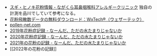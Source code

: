 - [スギ・ヒノキ花粉情報 - ながくら耳鼻咽喉科アレルギークリニック](https://nagakura-ac.com/blog) 独自の計測を品川でしていて参考になる。
- [花粉飛散数データの無料ダウンロード：WxTech®（ウェザーテック）](https://wxtech.weathernews.com/pollen/index.html)
- [pollen-net.com](http://pollen-net.com/)
- [2019年花粉症記録 - なーんだ、ただの水たまりじゃないか](https://karino2.github.io/2019/04/03/224245.html)
- [2020年花粉症記録 - なーんだ、ただの水たまりじゃないか](https://karino2.github.io/2020/07/01/024747.html)
- [2021年の花粉の記録 - なーんだ、ただの水たまりじゃないか](https://karino2.github.io/2021/02/18/pollen_2021.html)
- [[2022年の花粉の記録]]

